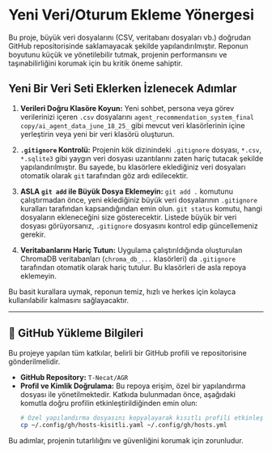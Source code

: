 # Yeni Veri/Oturum Ekleme Yönergesi

Bu proje, büyük veri dosyalarını (CSV, veritabanı dosyaları vb.) doğrudan GitHub repositorisinde saklamayacak şekilde yapılandırılmıştır. Reponun boyutunu küçük ve yönetilebilir tutmak, projenin performansını ve taşınabilirliğini korumak için bu kritik öneme sahiptir.

## Yeni Bir Veri Seti Eklerken İzlenecek Adımlar

1.  **Verileri Doğru Klasöre Koyun:**
    Yeni sohbet, persona veya görev verilerinizi içeren `.csv` dosyalarını `agent_recommendation_system_final copy/ai_agent_data_june_18_25_` gibi mevcut veri klasörlerinin içine yerleştirin veya yeni bir veri klasörü oluşturun.

2.  **`.gitignore` Kontrolü:**
    Projenin kök dizinindeki `.gitignore` dosyası, `*.csv`, `*.sqlite3` gibi yaygın veri dosyası uzantılarını zaten hariç tutacak şekilde yapılandırılmıştır. Bu sayede, bu klasörlere eklediğiniz veri dosyaları otomatik olarak `git` tarafından göz ardı edilecektir.

3.  **ASLA `git add` ile Büyük Dosya Eklemeyin:**
    `git add .` komutunu çalıştırmadan önce, yeni eklediğiniz büyük veri dosyalarının `.gitignore` kuralları tarafından kapsandığından emin olun. `git status` komutu, hangi dosyaların ekleneceğini size gösterecektir. Listede büyük bir veri dosyası görüyorsanız, `.gitignore` dosyasını kontrol edip güncellemeniz gerekir.

4.  **Veritabanlarını Hariç Tutun:**
    Uygulama çalıştırıldığında oluşturulan ChromaDB veritabanları (`chroma_db_...` klasörleri) da `.gitignore` tarafından otomatik olarak hariç tutulur. Bu klasörleri de asla repoya eklemeyin.

Bu basit kurallara uymak, reponun temiz, hızlı ve herkes için kolayca kullanılabilir kalmasını sağlayacaktır.

---

## 🚀 GitHub Yükleme Bilgileri

Bu projeye yapılan tüm katkılar, belirli bir GitHub profili ve repositorisine gönderilmelidir.

- **GitHub Repository:** `T-Necat/AGR`
- **Profil ve Kimlik Doğrulama:** Bu repoya erişim, özel bir yapılandırma dosyası ile yönetilmektedir. Katkıda bulunmadan önce, aşağıdaki komutla doğru profilin etkinleştirildiğinden emin olun:
  ```bash
  # Özel yapılandırma dosyasını kopyalayarak kısıtlı profili etkinleştirir.
  cp ~/.config/gh/hosts-kisitli.yaml ~/.config/gh/hosts.yml
  ```

Bu adımlar, projenin tutarlılığını ve güvenliğini korumak için zorunludur. 